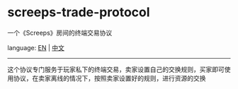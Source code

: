 # screeps-trade-protocol

一个《Screeps》房间的终端交易协议

language: [EN](readme.MD) | [中文](readme-zh.MD)

----

这个协议专门服务于玩家私下的终端交易，卖家设置自己的交换规则，买家即可使用协议，在卖家离线的情况下，按照卖家设置好的规则，进行资源的交换